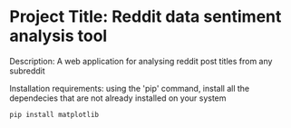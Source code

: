 # Project Title: Reddit data sentiment analysis tool 

Description: A web application for analysing reddit post titles from any subreddit 

Installation requirements: using the 'pip' command, install all the dependecies that are not already installed on your system

	pip install matplotlib

	

